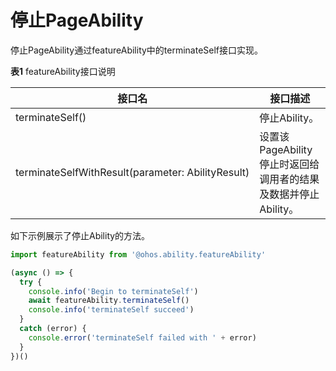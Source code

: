 # 停止PageAbility


停止PageAbility通过featureAbility中的terminateSelf接口实现。


  **表1** featureAbility接口说明

| 接口名 | 接口描述 |
| -------- | -------- |
| terminateSelf() | 停止Ability。 |
| terminateSelfWithResult(parameter:&nbsp;AbilityResult) | 设置该PageAbility停止时返回给调用者的结果及数据并停止Ability。 |


如下示例展示了停止Ability的方法。

```ts
import featureAbility from '@ohos.ability.featureAbility'

(async () => {
  try {
    console.info('Begin to terminateSelf')
    await featureAbility.terminateSelf()
    console.info('terminateSelf succeed')
  } 
  catch (error) {
    console.error('terminateSelf failed with ' + error)
  }
})()
```
